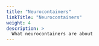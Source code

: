 ```yaml
---
title: "Neurocontainers"
linkTitle: "Neurocontainers"
weight: 4
description: >
  What neurocontainers are about
---
```

